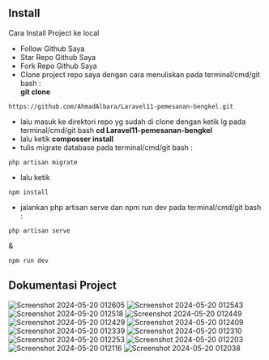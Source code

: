 ## Install
Cara Install Project ke local 
-   Follow Github Saya
-   Star Repo Github Saya
-   Fork Repo Github Saya
-   Clone project repo saya dengan cara menuliskan pada terminal/cmd/git bash :<br> <b>git clone</b>
``````
https://github.com/AhmadAlbara/Laravel11-pemesanan-bengkel.git
`````` 
-   lalu masuk ke direktori repo yg sudah di clone dengan ketik lg pada terminal/cmd/git bash <b>cd Laravel11-pemesanan-bengkel</b>
-   lalu ketik <b>composser install </b>
-   tulis migrate database pada terminal/cmd/git bash : 
``````
php artisan migrate
`````` 
-   lalu ketik 
``````
npm install
`````` 
-   jalankan php artisan serve dan npm run dev pada terminal/cmd/git bash :
``````
php artisan serve
``````
&
``````
npm run dev
``````

## Dokumentasi Project
![Screenshot 2024-05-20 012605](https://github.com/AhmadAlbara/Laravel11-pemesanan-bengkel/assets/113780404/52cb923f-7ad2-4b36-bce8-be7fc8b37717)
![Screenshot 2024-05-20 012543](https://github.com/AhmadAlbara/Laravel11-pemesanan-bengkel/assets/113780404/8c9ad76a-5399-4274-a797-e84ea6c7d656)
![Screenshot 2024-05-20 012518](https://github.com/AhmadAlbara/Laravel11-pemesanan-bengkel/assets/113780404/4a7d71d4-2f1c-4abf-a50d-4cc27bfd268d)
![Screenshot 2024-05-20 012449](https://github.com/AhmadAlbara/Laravel11-pemesanan-bengkel/assets/113780404/9e0c892c-77cd-4d1d-81e5-259c635539d1)
![Screenshot 2024-05-20 012429](https://github.com/AhmadAlbara/Laravel11-pemesanan-bengkel/assets/113780404/4f9709f0-4c09-49b0-9d96-ba71bda0bf2f)
![Screenshot 2024-05-20 012409](https://github.com/AhmadAlbara/Laravel11-pemesanan-bengkel/assets/113780404/2fa566e9-c5e2-48d1-91b2-80b12518c637)
![Screenshot 2024-05-20 012339](https://github.com/AhmadAlbara/Laravel11-pemesanan-bengkel/assets/113780404/c2cba5a0-122f-49af-9e7c-09c2866ad63a)
![Screenshot 2024-05-20 012310](https://github.com/AhmadAlbara/Laravel11-pemesanan-bengkel/assets/113780404/ac685241-0027-4a06-801a-c703923fc016)
![Screenshot 2024-05-20 012253](https://github.com/AhmadAlbara/Laravel11-pemesanan-bengkel/assets/113780404/9fbb671f-2d6e-4c3b-b4bd-9de578147269)
![Screenshot 2024-05-20 012203](https://github.com/AhmadAlbara/Laravel11-pemesanan-bengkel/assets/113780404/470778a2-4422-4eaa-be22-4f77715d70fd)
![Screenshot 2024-05-20 012116](https://github.com/AhmadAlbara/Laravel11-pemesanan-bengkel/assets/113780404/59bf52eb-ef62-462d-a0f3-361dde0e8405)
![Screenshot 2024-05-20 012038](https://github.com/AhmadAlbara/Laravel11-pemesanan-bengkel/assets/113780404/111041ef-0deb-487b-95b5-bd5454d45c25)
